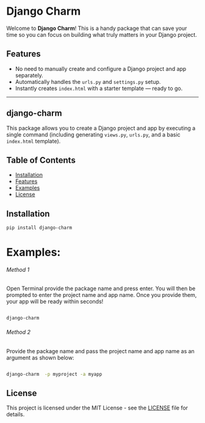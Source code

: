 # Django Charm

Welcome to **Django Charm**! This is a handy package that can save your time so you can focus on building what truly matters in your Django project.

## Features

- No need to manually create and configure a Django project and app separately.
- Automatically handles the `urls.py` and `settings.py` setup.
- Instantly creates `index.html` with a starter template — ready to go.

---

## django-charm

This package allows you to create a Django project and app by executing a single command (including generating `views.py`, `urls.py`, and a basic `index.html` template).

## Table of Contents
- [Installation](#installation)
- [Features](#features)
- [Examples](#examples)
- [License](#license)


## Installation

```bash
pip install django-charm
```





# Examples:

  ######   Method 1
  Open Terminal  provide the package name and press enter.
 You will then be prompted to enter the project name and app name.
 Once you provide them, your app will be ready within seconds!


```bash

django-charm

```
  ######  Method 2
   Provide the  package name and  pass the project name and app name as an argument as shown below:
```bash

django-charm  -p myproject -a myapp

```
## License

This project is licensed under the MIT License - see the [LICENSE](https://github.com/AlokDas1234/djangocharm/blob/main/LICENSE) file for details.


